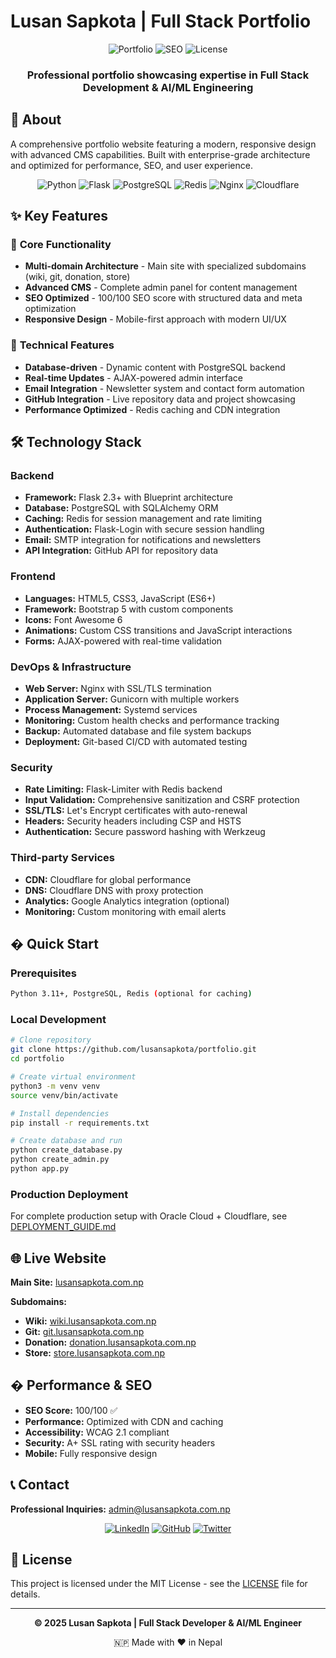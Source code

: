 # Lusan Sapkota | Full Stack Portfolio

<div align="center">
  
  ![Portfolio](https://img.shields.io/badge/Portfolio-Live-success)
  ![SEO](https://img.shields.io/badge/SEO-100%2F100-brightgreen)
  ![License](https://img.shields.io/badge/License-MIT-blue)
  
  <h3>Professional portfolio showcasing expertise in Full Stack Development & AI/ML Engineering</h3>
</div>

## 🚀 About

A comprehensive portfolio website featuring a modern, responsive design with advanced CMS capabilities. Built with enterprise-grade architecture and optimized for performance, SEO, and user experience.

<div align="center">
  
  ![Python](https://img.shields.io/badge/Python-3776AB?style=for-the-badge&logo=python&logoColor=white)
  ![Flask](https://img.shields.io/badge/Flask-000000?style=for-the-badge&logo=flask&logoColor=white)
  ![PostgreSQL](https://img.shields.io/badge/PostgreSQL-336791?style=for-the-badge&logo=postgresql&logoColor=white)
  ![Redis](https://img.shields.io/badge/Redis-DC382D?style=for-the-badge&logo=redis&logoColor=white)
  ![Nginx](https://img.shields.io/badge/Nginx-009639?style=for-the-badge&logo=nginx&logoColor=white)
  ![Cloudflare](https://img.shields.io/badge/Cloudflare-F38020?style=for-the-badge&logo=cloudflare&logoColor=white)
  
</div>

## ✨ Key Features

### 🎯 **Core Functionality**
- **Multi-domain Architecture** - Main site with specialized subdomains (wiki, git, donation, store)
- **Advanced CMS** - Complete admin panel for content management
- **SEO Optimized** - 100/100 SEO score with structured data and meta optimization
- **Responsive Design** - Mobile-first approach with modern UI/UX

### 🔧 **Technical Features**
- **Database-driven** - Dynamic content with PostgreSQL backend
- **Real-time Updates** - AJAX-powered admin interface
- **Email Integration** - Newsletter system and contact form automation
- **GitHub Integration** - Live repository data and project showcasing
- **Performance Optimized** - Redis caching and CDN integration

## 🛠️ Technology Stack

### **Backend**
- **Framework:** Flask 2.3+ with Blueprint architecture
- **Database:** PostgreSQL with SQLAlchemy ORM
- **Caching:** Redis for session management and rate limiting
- **Authentication:** Flask-Login with secure session handling
- **Email:** SMTP integration for notifications and newsletters
- **API Integration:** GitHub API for repository data

### **Frontend**
- **Languages:** HTML5, CSS3, JavaScript (ES6+)
- **Framework:** Bootstrap 5 with custom components
- **Icons:** Font Awesome 6
- **Animations:** Custom CSS transitions and JavaScript interactions
- **Forms:** AJAX-powered with real-time validation

### **DevOps & Infrastructure**
- **Web Server:** Nginx with SSL/TLS termination
- **Application Server:** Gunicorn with multiple workers
- **Process Management:** Systemd services
- **Monitoring:** Custom health checks and performance tracking
- **Backup:** Automated database and file system backups
- **Deployment:** Git-based CI/CD with automated testing

### **Security**
- **Rate Limiting:** Flask-Limiter with Redis backend
- **Input Validation:** Comprehensive sanitization and CSRF protection
- **SSL/TLS:** Let's Encrypt certificates with auto-renewal
- **Headers:** Security headers including CSP and HSTS
- **Authentication:** Secure password hashing with Werkzeug

### **Third-party Services**
- **CDN:** Cloudflare for global performance
- **DNS:** Cloudflare DNS with proxy protection
- **Analytics:** Google Analytics integration (optional)
- **Monitoring:** Custom monitoring with email alerts

## � Quick Start

### Prerequisites
```bash
Python 3.11+, PostgreSQL, Redis (optional for caching)
```

### Local Development
```bash
# Clone repository
git clone https://github.com/lusansapkota/portfolio.git
cd portfolio

# Create virtual environment
python3 -m venv venv
source venv/bin/activate

# Install dependencies
pip install -r requirements.txt

# Create database and run
python create_database.py
python create_admin.py
python app.py
```

### Production Deployment

For complete production setup with Oracle Cloud + Cloudflare, see [DEPLOYMENT_GUIDE.md](DEPLOYMENT_GUIDE.md)

## 🌐 Live Website

**Main Site:** [lusansapkota.com.np](https://lusansapkota.com.np)

**Subdomains:**
- **Wiki:** [wiki.lusansapkota.com.np](https://wiki.lusansapkota.com.np)
- **Git:** [git.lusansapkota.com.np](https://git.lusansapkota.com.np)
- **Donation:** [donation.lusansapkota.com.np](https://donation.lusansapkota.com.np)
- **Store:** [store.lusansapkota.com.np](https://store.lusansapkota.com.np)

## � Performance & SEO

- **SEO Score:** 100/100 ✅
- **Performance:** Optimized with CDN and caching
- **Accessibility:** WCAG 2.1 compliant
- **Security:** A+ SSL rating with security headers
- **Mobile:** Fully responsive design

## 📞 Contact

**Professional Inquiries:** [admin@lusansapkota.com.np](mailto:admin@lusansapkota.com.np)

<div align="center">
  
  [![LinkedIn](https://img.shields.io/badge/LinkedIn-0077B5?style=for-the-badge&logo=linkedin&logoColor=white)](https://linkedin.com/in/lusan-sapkota-a08194284)
  [![GitHub](https://img.shields.io/badge/GitHub-100000?style=for-the-badge&logo=github&logoColor=white)](https://github.com/Lusan-sapkota)
  [![Twitter](https://img.shields.io/badge/Twitter-1DA1F2?style=for-the-badge&logo=twitter&logoColor=white)](https://x.com/LusanSapkota)
  
</div>

## 📄 License

This project is licensed under the MIT License - see the [LICENSE](LICENSE) file for details.

---

<div align="center">
  <p><strong>© 2025 Lusan Sapkota | Full Stack Developer & AI/ML Engineer</strong></p>
  <p>🇳🇵 Made with ❤️ in Nepal</p>
</div>